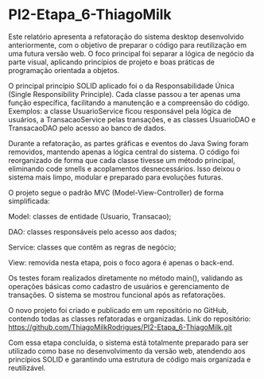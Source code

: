 # PI2-Etapa_6-ThiagoMilk
Este relatório apresenta a refatoração do sistema desktop desenvolvido anteriormente, com o objetivo de preparar o código para reutilização em uma futura versão web. O foco principal foi separar a lógica de negócio da parte visual, aplicando princípios de projeto e boas práticas de programação orientada a objetos.

O principal princípio SOLID aplicado foi o da Responsabilidade Única (Single Responsibility Principle). Cada classe passou a ter apenas uma função específica, facilitando a manutenção e a compreensão do código. Exemplos: a classe UsuarioService ficou responsável pela lógica de usuários, a TransacaoService pelas transações, e as classes UsuarioDAO e TransacaoDAO pelo acesso ao banco de dados.

Durante a refatoração, as partes gráficas e eventos do Java Swing foram removidos, mantendo apenas a lógica central do sistema. O código foi reorganizado de forma que cada classe tivesse um método principal, eliminando code smells e acoplamentos desnecessários. Isso deixou o sistema mais limpo, modular e preparado para evoluções futuras.

O projeto segue o padrão MVC (Model-View-Controller) de forma simplificada:

Model: classes de entidade (Usuario, Transacao);

DAO: classes responsáveis pelo acesso aos dados;

Service: classes que contêm as regras de negócio;

View: removida nesta etapa, pois o foco agora é apenas o back-end.

Os testes foram realizados diretamente no método main(), validando as operações básicas como cadastro de usuários e gerenciamento de transações. O sistema se mostrou funcional após as refatorações.

O novo projeto foi criado e publicado em um repositório no GitHub, contendo todas as classes refatoradas e organizadas.
Link do repositório: https://github.com/ThiagoMilkRodrigues/PI2-Etapa_6-ThiagoMilk.git

Com essa etapa concluída, o sistema está totalmente preparado para ser utilizado como base no desenvolvimento da versão web, atendendo aos princípios SOLID e garantindo uma estrutura de código mais organizada e reutilizável.
